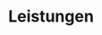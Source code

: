 ---
_source: 'capabilities'
title: Leistungen
hero_image: /uploads/hero-capabilities.jpg
intro_block:
  headline: UNSERE LEISTUNGEN UND EXPERTISE
  details: |
    Jeden Tag arbeiten wir an der Verwirklichung der kühnsten architektonischen Träume unserer Kunden. Den Herausforderungen, auf die wir dabei stoßen, begegnen wir als facettenreiches Unternehmen, das alle Aufträge unabhängig von Umfang, Material und Anforderungen erfolgreich ausführt. Es gibt nur eine Grenze: Die Vorstellungskraft unserer Kunden.
expertise:
  top:
    headline: BERATUNG
    details: |
      Mit unseren branchenführenden und individualisierten Programmen sorgen wir für eine schnellere Projektabwicklung, verbessern die Koordination und bilden die Basis für eine perfekte Bauausführung.
  bottom:
    headline: TECHNISCHE UMSETZUNG
    details: |
      Sämtliche Aspekte des Innenausbaus fließen in die technische Umsetzung unserer Lösungen ein.
text_block_a: Das einheitliche Konzept und die hochspezialisierten Serviceleistungen von Merritt setzen neue Maßstäbe beim Luxusinnenausbau.
capability_block_a:
  top:
    headline: SPEZIALMATERIALIEN
    details: Wir erwerben nur die feinsten Materialien und beauftragen nur die weltbesten Kunsthandwerker.
    image: /uploads/capabilities-materials.jpg
  bottom:
    headline: HOLZBAUARBEITEN UND KUNSTSCHREINEREI
    details: Wir verfügen über Werkstätten auf mehr als 13.000 m², in denen modernste Technologie und klassische Handwerkskunst gemeinsam zum Einsatz kommen.
    image: /uploads/capabilities-woodwork.jpg
text_block_b: Wir setzen uns höchste Standards und liefern stets herausragende Qualität.
capability_block_b:
  top:
    headline: METALLBAU
    details: Die Fertigung im eigenen Unternehmen gewährleistet Integration, Termineinhaltung und Qualität ohne Probleme und Verzögerungen.
    image: /uploads/capabilities-metalwork.jpg
  bottom:
    headline: KLASSISCHE DEKORATION
    details: Unter der Leitung der beiden britischen Kunstschnitzer Ian Agrell und Adam Thorpe entstehen unsere kundenspezifischen und handgefertigten Dekorationselemente für Wohnimmobilien, Jachten, Sakralbauten und Gewerbeprojekte.
    image: /uploads/capabilities-decoration.jpg
text_block_c: Wir bieten Komplettservice vom Entwurf bis zur Lieferung.
capability_block_c:
  top:
    headline: BESCHLÄGE
    details: Individuelle geplante und von den besten Herstellern meisterhaft gefertigte kundenspezifische Beschläge.
    image: /uploads/capabilities-hardware.jpg
  bottom:
    headline: INSTALLATION
    details: Der finale Akt. Merritt führt sämtliche Montagearbeiten selbst aus.
    image: /uploads/capabilities-carpentry.jpg
text_block_d: Dank unserer hohen Fertigungskapazität und Niederlassungen weltweit bringen wir Projekte überall und jederzeit termin- und budgetgerecht zum Abschluss.
next_link:
  name: INFORMATIONEN
  link: /about/
title: Leistungen
_comments:
  hero_image: file should be ~2000px wide
  image: file should be ~1000px wide
  next_link: the'next' link
  name: the text of the 'next' link
  link: where the 'next' link takes you
  title: for meta property='og:title'
---